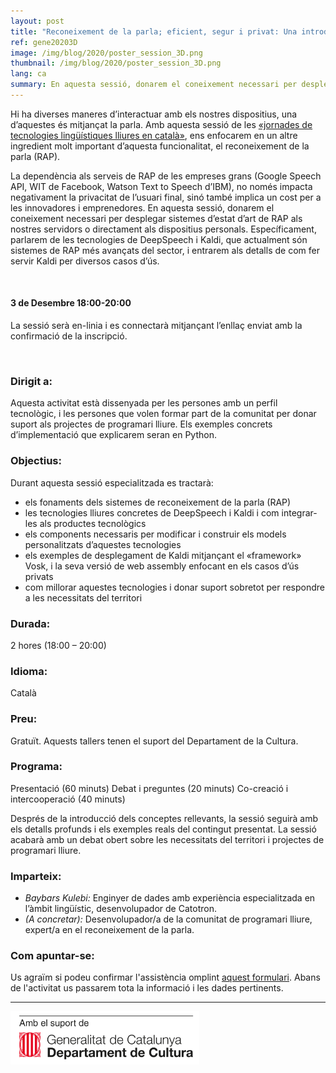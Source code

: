 ```yaml
---
layout: post
title: "Reconeixement de la parla; eficient, segur i privat: Una introducció a Kaldi i Vosk"
ref: gene20203D
image: /img/blog/2020/poster_session_3D.png
thumbnail: /img/blog/2020/poster_session_3D.png
lang: ca
summary: En aquesta sessió, donarem el coneixement necessari per desplegar sistemes d’estat d’art de RAP als nostres servidors o directament als dispositius personals. Específicament, parlarem de les tecnologies de DeepSpeech i Kaldi, que actualment són sistemes de RAP més avançats del sector, i entrarem als detalls de com fer servir Kaldi per diversos casos d’ús.
---
```


Hi ha diverses maneres d’interactuar amb els nostres dispositius, una d’aquestes és mitjançat la parla. Amb aquesta sessió de les [«jornades de tecnologies lingüístiques lliures en català»][jornades], ens enfocarem en un altre ingredient molt important d’aquesta funcionalitat, el reconeixement de la parla (RAP).

La dependència als serveis de RAP de les empreses grans (Google Speech API, WIT de Facebook, Watson Text to Speech d’IBM), no només impacta negativament la privacitat de l’usuari final, sinó també implica un cost per a les innovadores i emprenedores. En aquesta sessió, donarem el coneixement necessari per desplegar sistemes d’estat d’art de RAP als nostres servidors o directament als dispositius personals. Específicament, parlarem de les tecnologies de DeepSpeech i Kaldi, que actualment són sistemes de RAP més avançats del sector, i entrarem als detalls de com fer servir Kaldi per diversos casos d’ús.

<br/>

#### 3 de Desembre 18:00-20:00
La sessió serà en-linia i es connectarà mitjançant l’enllaç enviat amb la confirmació de la inscripció.

<br/>

### Dirigit a:
Aquesta activitat està dissenyada per les persones amb un perfil tecnològic, i les persones que volen  formar part de la comunitat per donar suport als projectes de programari lliure. Els exemples concrets d’implementació que explicarem seran en Python.

### Objectius:
Durant aquesta sessió especialitzada es tractarà:
* els fonaments dels sistemes de reconeixement de la parla (RAP)
* les tecnologies lliures concretes de DeepSpeech i Kaldi i com integrar-les als productes tecnològics
* els components necessaris per modificar i construir els models personalitzats d’aquestes tecnologies
* els exemples de desplegament de Kaldi mitjançant el «framework» Vosk, i la seva versió de web assembly enfocant en els casos d’ús privats
* com millorar aquestes tecnologies i donar suport sobretot per respondre a les necessitats del territori

### Durada:
2 hores (18:00 – 20:00)

### Idioma:
Català

### Preu:
Gratuït. Aquests tallers tenen el suport del Departament de la Cultura.

### Programa:
Presentació (60 minuts) Debat i preguntes (20 minuts) Co-creació i intercooperació (40 minuts)

Després de la introducció dels conceptes rellevants, la sessió seguirà amb els detalls profunds i els exemples reals del contingut presentat. La sessió acabarà amb un debat obert sobre les necessitats del territori i projectes de programari lliure.

### Imparteix:
* _Baybars Kulebi:_ Enginyer de dades amb experiència especialitzada en l’àmbit lingüístic, desenvolupador de Catotron.
* _(A concretar):_ Desenvolupador/a de la comunitat de programari lliure, expert/a en el reconeixement de la parla.


### Com apuntar-se:
Us agraïm si podeu confirmar l'assistència omplint [aquest formulari](https://limesurvey.collectivat.cat/index.php?r=survey/index&sid=494293&lang=ca). Abans de l'activitat us passarem tota la informació i les dades pertinents.

---
<img src="/img/logo_generalitat.png" width="60%"/>

[jornades]: /blog/2020-11-06-jornades-de-tecnologies-lliures-de-la-parla/
